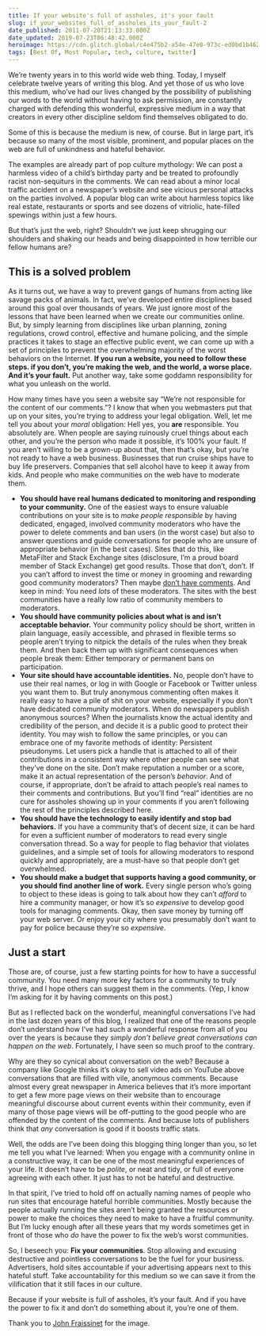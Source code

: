 ```yaml
---
title: If your website's full of assholes, it's your fault
slug: if_your_websites_full_of_assholes_its_your_fault-2
date_published: 2011-07-20T21:13:33.000Z
date_updated: 2019-07-23T06:48:42.000Z
heroimage: https://cdn.glitch.global/c4e475b2-a54e-47e0-973c-ed0bd1b46262/walking.jpg?v=1670196131056
tags: [Best Of, Most Popular, tech, culture, twitter]
---
```


We’re twenty years in to this world wide web thing. Today, I myself celebrate twelve years of writing this blog. And yet those of us who love this medium, who’ve had our lives changed by the possibility of publishing our words to the world without having to ask permission, are constantly charged with defending this wonderful, expressive medium in a way that creators in every other discipline seldom find themselves obligated to do.

Some of this is because the medium is new, of course. But in large part, it’s because so many of the most visible, prominent, and popular places on the web are full of unkindness and hateful behavior.

The examples are already part of pop culture mythology: We can post a harmless video of a child’s birthday party and be treated to profoundly racist non-sequiturs in the comments. We can read about a minor local traffic accident on a newspaper’s website and see vicious personal attacks on the parties involved. A popular blog can write about harmless topics like real estate, restaurants or sports and see dozens of vitriolic, hate-filled spewings within just a few hours.

But that’s just the web, right? Shouldn’t we just keep shrugging our shoulders and shaking our heads and being disappointed in how terrible our fellow humans are?

## This is a solved problem

As it turns out, we have a way to prevent gangs of humans from acting like savage packs of animals. In fact, we’ve developed entire disciplines based around this goal over thousands of years. We just ignore most of the lessons that have been learned when we create our communities online. But, by simply learning from disciplines like urban planning, zoning regulations, crowd control, effective and humane policing, and the simple practices it takes to stage an effective public event, we can come up with a set of principles to prevent the overwhelming majority of the worst behaviors on the Internet.
**If you run a website, you need to follow these steps. if you don’t, you’re making the web, and the world, a worse place. And it’s your fault.** Put another way, take some goddamn responsibility for what you unleash on the world.

How many times have you seen a website say “We’re not responsible for the content of our comments.”? I know that when you webmasters put that up on your sites, you’re trying to address your legal obligation. Well, let me tell you about your *moral* obligation: Hell yes, you **are** responsible. You absolutely are. When people are saying ruinously cruel things about each other, and you’re the person who made it possible, it’s 100% your fault. If you aren’t willing to be a grown-up about that, then that’s okay, but you’re not ready to have a web business. Businesses that run cruise ships have to buy life preservers. Companies that sell alcohol have to keep it away from kids. And people who make communities on the web have to moderate them.

- **You should have real humans dedicated to monitoring and responding to your community.** One of the easiest ways to ensure valuable contributions on your site is to *make people responsible* by having dedicated, engaged, involved community moderators who have the power to delete comments and ban users (in the worst case) but also to answer questions and guide conversations for people who are unsure of appropriate behavior (in the best cases). Sites that do this, like MetaFilter and Stack Exchange sites (disclosure, I’m a proud board member of Stack Exchange) get good results. Those that don’t, don’t. If you can’t afford to invest the time or money in grooming and rewarding good community moderators? Then maybe [don’t have comments](https://www.ojr.org/if-you-cant-manage-comments-well-dont-offer-comments-at-all/). And keep in mind: You need *lots* of these moderators. The sites with the best communities have a really low ratio of community members to moderators.
- **You should have community policies about what is and isn’t acceptable behavior.** Your community policy should be short, written in plain language, easily accessible, and phrased in flexible terms so people aren’t trying to nitpick the details of the rules when they break them. And then back them up with significant consequences when people break them: Either temporary or permanent bans on participation.
- **Your site should have accountable identities.** No, people don’t have to use their real names, or log in with Google or Facebook or Twitter unless you want them to. But truly anonymous commenting often makes it really easy to have a pile of shit on your website, especially if you don’t have dedicated community moderators. When do newspapers publish anonymous sources? When the journalists know the actual identity and credibility of the person, and decide it is a public good to protect their identity. You may wish to follow the same principles, or you can embrace one of my favorite methods of identity: Persistent pseudonyms. Let users pick a handle that is attached to all of their contributions in a consistent way where other people can see what they’ve done on the site. Don’t make reputation a number or a score, make it an actual representation of the person’s *behavior*. And of course, if appropriate, don’t be afraid to attach people’s real names to their comments and contributions. But you’ll find “real” identities are no cure for assholes showing up in your comments if you aren’t following the rest of the principles described here.
- **You should have the technology to easily identify and stop bad behaviors.** If you have a community that’s of decent size, it can be hard for even a sufficient number of moderators to read every single conversation thread. So a way for people to flag behavior that violates guidelines, and a simple set of tools for allowing moderators to respond quickly and appropriately, are a must-have so that people don’t get overwhelmed.
- **You should make a budget that supports having a good community, or you should find another line of work.** Every single person who’s going to object to these ideas is going to talk about how they can’t *afford* to hire a community manager, or how it’s so *expensive* to develop good tools for managing comments. Okay, then save money by turning off your web server. Or enjoy your city where you presumably don’t want to pay for police because they’re so *expensive*.

## Just a start

Those are, of course, just a few starting points for how to have a successful community. You need many more key factors for a community to truly thrive, and I hope others can suggest them in the comments. (Yep, I know I’m asking for it by having comments on this post.)

But as I reflected back on the wonderful, meaningful conversations I’ve had in the last dozen years of this blog, I realized that one of the reasons people don’t understand how I’ve had such a wonderful response from all of you over the years is because they *simply don’t believe great conversations can happen on the web*. Fortunately, I have seen so much proof to the contrary.

Why are they so cynical about conversation on the web? Because a company like Google thinks it’s okay to sell video ads on YouTube above conversations that are filled with vile, anonymous comments. Because almost every great newspaper in America believes that it’s more important to get a few more page views on their website than to encourage meaningful discourse about current events within their community, even if many of those page views will be off-putting to the good people who are offended by the content of the comments. And because lots of publishers think that *any* conversation is good if it boosts traffic stats.

Well, the odds are I’ve been doing this blogging thing longer than you, so let me tell you what I’ve learned: When you engage with a community online in a constructive way, it can be one of the most meaningful experiences of your life. It doesn’t have to be *polite*, or neat and tidy, or full of everyone agreeing with each other. It just has to not be hateful and destructive.

In that spirit, I’ve tried to hold off on actually naming names of people who run sites that encourage hateful horrible communities. Mostly because the people actually running the sites aren’t being granted the resources or power to make the choices they need to make to have a fruitful community. But I’m lucky enough after all these years that my words sometimes get in front of those who *do* have the power to fix the web’s worst communities.

So, I beseech you: **Fix your communities**. Stop allowing and excusing destructive and pointless conversations to be the fuel for your business. Advertisers, hold sites accountable if your advertising appears next to this hateful stuff. Take accountability for this medium so we can save it from the vilification that it still faces in our culture.

Because if your website is full of assholes, it’s your fault. And if you have the power to fix it and don’t do something about it, you’re one of them.

Thank you to [John Fraissinet](http://www.flickr.com/photos/jfraissi/4450184997/%22) for the image.
